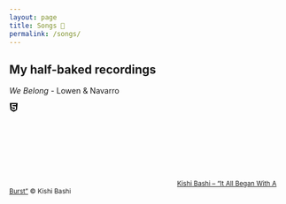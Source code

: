 ```yaml
---
layout: page
title: Songs 🎼
permalink: /songs/
---
```

## My half-baked recordings

*We Belong* - Lowen & Navarro
<audio class="js-player">
<source src="/assets/songs/WeBelong.m4a"/>
</audio>

<small>
<svg class="icon" title="HTML5">
<title>HTML5</title>
<path d="M14.738.326C14.548.118 14.28 0 14 0H2c-.28 0-.55.118-.738.326S.98.81 1.004 1.09l1 11c.03.317.208.603.48.767l5 3c.16.095.338.143.516.143s.356-.048.515-.143l5-3c.273-.164.452-.45.48-.767l1-11c.026-.28-.067-.557-.257-.764zM12 4H6v2h6v5.72l-4 1.334-4-1.333V9h2v1.28l2 .666 2-.667V8H4V2h8v2z"></path>
</svg>
<a href="http://www.kishibashi.com/" target="_blank">Kishi Bashi &ndash; &ldquo;It All Began With A Burst&rdquo;</a>
&copy; Kishi Bashi
</small>